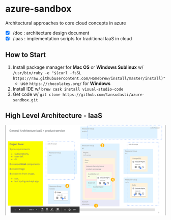# azure-sandbox

Architectural approaches to core cloud concepts in azure

- [x] /doc : architecture design document
- [x] /iaas : implementation scripts for traditional IaaS in cloud

## How to Start

1. Install package manager for **Mac OS** or **Windows Sublinux** w/ `/usr/bin/ruby -e "$(curl -fsSL https://raw.githubusercontent.com/Homebrew/install/master/install)"`
   - use `https://chocolatey.org/` for **Windows**
2. Install IDE w/ `brew cask install visual-studio-code`
3. Get code w/ `git clone https://github.com/tansudasli/azure-sandbox.git`

## High Level Architecture - IaaS

![for IaaS](https://github.com/tansudasli/azure-sandbox/blob/master/iaas/Azure%20Architecture.png)
